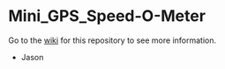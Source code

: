 # Mini_GPS_Speed-O-Meter

Go to the [wiki](https://github.com/ProckNation/Mini_GPS_Speed-O-Meter/wiki) for this repository to see more information.

- Jason
